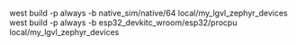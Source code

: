 west build -p always -b native_sim/native/64 local/my_lgvl_zephyr_devices  
west build -p always -b esp32_devkitc_wroom/esp32/procpu local/my_lgvl_zephyr_devices